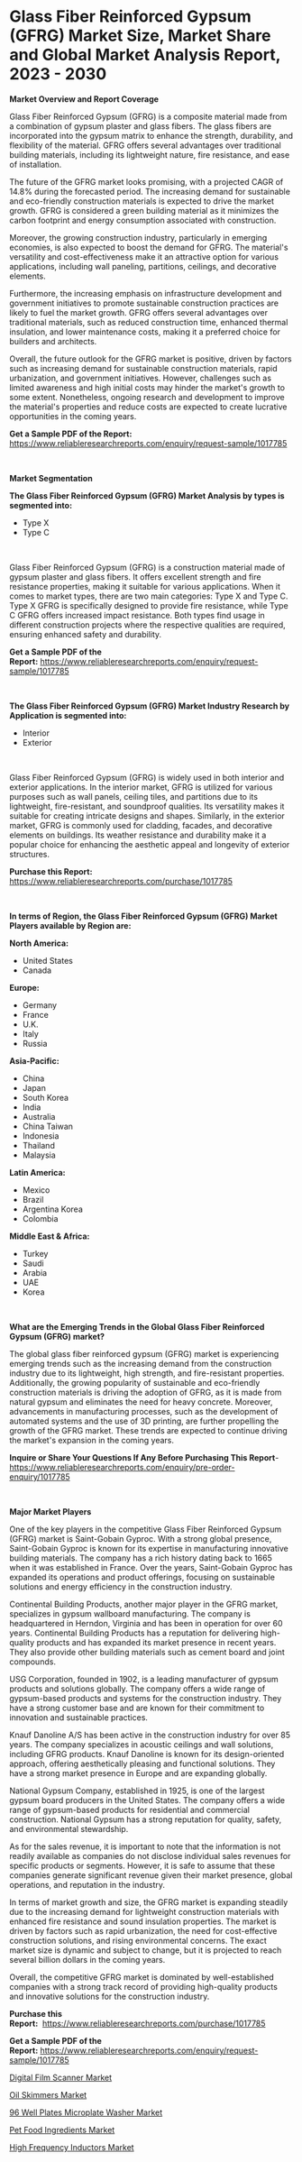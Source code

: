 <p><h1>Glass Fiber Reinforced Gypsum (GFRG) Market Size, Market Share and Global Market Analysis Report, 2023 - 2030</h1></p><p><strong>Market Overview and Report Coverage</strong></p>
<p><p>Glass Fiber Reinforced Gypsum (GFRG) is a composite material made from a combination of gypsum plaster and glass fibers. The glass fibers are incorporated into the gypsum matrix to enhance the strength, durability, and flexibility of the material. GFRG offers several advantages over traditional building materials, including its lightweight nature, fire resistance, and ease of installation.</p><p>The future of the GFRG market looks promising, with a projected CAGR of 14.8% during the forecasted period. The increasing demand for sustainable and eco-friendly construction materials is expected to drive the market growth. GFRG is considered a green building material as it minimizes the carbon footprint and energy consumption associated with construction.</p><p>Moreover, the growing construction industry, particularly in emerging economies, is also expected to boost the demand for GFRG. The material's versatility and cost-effectiveness make it an attractive option for various applications, including wall paneling, partitions, ceilings, and decorative elements.</p><p>Furthermore, the increasing emphasis on infrastructure development and government initiatives to promote sustainable construction practices are likely to fuel the market growth. GFRG offers several advantages over traditional materials, such as reduced construction time, enhanced thermal insulation, and lower maintenance costs, making it a preferred choice for builders and architects.</p><p>Overall, the future outlook for the GFRG market is positive, driven by factors such as increasing demand for sustainable construction materials, rapid urbanization, and government initiatives. However, challenges such as limited awareness and high initial costs may hinder the market's growth to some extent. Nonetheless, ongoing research and development to improve the material's properties and reduce costs are expected to create lucrative opportunities in the coming years.</p></p>
<p><strong>Get a Sample PDF of the Report:</strong> <a href="https://www.reliableresearchreports.com/enquiry/request-sample/1017785">https://www.reliableresearchreports.com/enquiry/request-sample/1017785</a></p>
<p>&nbsp;</p>
<p><strong>Market Segmentation</strong></p>
<p><strong>The Glass Fiber Reinforced Gypsum (GFRG) Market Analysis by types is segmented into:</strong></p>
<p><ul><li>Type X</li><li>Type C</li></ul></p>
<p>&nbsp;</p>
<p><p>Glass Fiber Reinforced Gypsum (GFRG) is a construction material made of gypsum plaster and glass fibers. It offers excellent strength and fire resistance properties, making it suitable for various applications. When it comes to market types, there are two main categories: Type X and Type C. Type X GFRG is specifically designed to provide fire resistance, while Type C GFRG offers increased impact resistance. Both types find usage in different construction projects where the respective qualities are required, ensuring enhanced safety and durability.</p></p>
<p><strong>Get a Sample PDF of the Report:</strong>&nbsp;<a href="https://www.reliableresearchreports.com/enquiry/request-sample/1017785">https://www.reliableresearchreports.com/enquiry/request-sample/1017785</a></p>
<p>&nbsp;</p>
<p><strong>The Glass Fiber Reinforced Gypsum (GFRG) Market Industry Research by Application is segmented into:</strong></p>
<p><ul><li>Interior</li><li>Exterior</li></ul></p>
<p>&nbsp;</p>
<p><p>Glass Fiber Reinforced Gypsum (GFRG) is widely used in both interior and exterior applications. In the interior market, GFRG is utilized for various purposes such as wall panels, ceiling tiles, and partitions due to its lightweight, fire-resistant, and soundproof qualities. Its versatility makes it suitable for creating intricate designs and shapes. Similarly, in the exterior market, GFRG is commonly used for cladding, facades, and decorative elements on buildings. Its weather resistance and durability make it a popular choice for enhancing the aesthetic appeal and longevity of exterior structures.</p></p>
<p><strong>Purchase this Report:</strong>&nbsp; <a href="https://www.reliableresearchreports.com/purchase/1017785">https://www.reliableresearchreports.com/purchase/1017785</a></p>
<p>&nbsp;</p>
<p><strong>In terms of Region, the Glass Fiber Reinforced Gypsum (GFRG) Market Players available by Region are:</strong></p>
<p>
    <p> <strong> North America: </strong>
        <ul>
            <li>United States</li>
            <li>Canada</li>
        </ul>
        </p> 
    <p> <strong> Europe: </strong>
        <ul>
            <li>Germany</li>
            <li>France</li>
            <li>U.K.</li>
            <li>Italy</li>
            <li>Russia</li>
        </ul>
        </p> 
    <p> <strong> Asia-Pacific: </strong>
        <ul>
            <li>China</li>
            <li>Japan</li>
            <li>South Korea</li>
            <li>India</li>
            <li>Australia</li>
            <li>China Taiwan</li>
            <li>Indonesia</li>
            <li>Thailand</li>
            <li>Malaysia</li>
        </ul>
        </p> 
    <p> <strong> Latin America: </strong>
        <ul>
            <li>Mexico</li>
            <li>Brazil</li>
            <li>Argentina Korea</li>
            <li>Colombia</li>
        </ul>
        </p> 
    <p> <strong> Middle East & Africa: </strong>
        <ul>
            <li>Turkey</li>
            <li>Saudi</li>
            <li>Arabia</li>
            <li>UAE</li>
            <li>Korea</li>
        </ul>
    </p>
    </p>
<p>&nbsp;</p>
<p><strong>What are the Emerging Trends in the Global Glass Fiber Reinforced Gypsum (GFRG) market?</strong></p>
<p><p>The global glass fiber reinforced gypsum (GFRG) market is experiencing emerging trends such as the increasing demand from the construction industry due to its lightweight, high strength, and fire-resistant properties. Additionally, the growing popularity of sustainable and eco-friendly construction materials is driving the adoption of GFRG, as it is made from natural gypsum and eliminates the need for heavy concrete. Moreover, advancements in manufacturing processes, such as the development of automated systems and the use of 3D printing, are further propelling the growth of the GFRG market. These trends are expected to continue driving the market's expansion in the coming years.</p></p>
<p><strong>Inquire or Share Your Questions If Any Before Purchasing This Report</strong>- <a href="https://www.reliableresearchreports.com/enquiry/pre-order-enquiry/1017785">https://www.reliableresearchreports.com/enquiry/pre-order-enquiry/1017785</a></p>
<p>&nbsp;</p>
<p><strong>Major Market Players</strong></p>
<p><p>One of the key players in the competitive Glass Fiber Reinforced Gypsum (GFRG) market is Saint-Gobain Gyproc. With a strong global presence, Saint-Gobain Gyproc is known for its expertise in manufacturing innovative building materials. The company has a rich history dating back to 1665 when it was established in France. Over the years, Saint-Gobain Gyproc has expanded its operations and product offerings, focusing on sustainable solutions and energy efficiency in the construction industry.</p><p>Continental Building Products, another major player in the GFRG market, specializes in gypsum wallboard manufacturing. The company is headquartered in Herndon, Virginia and has been in operation for over 60 years. Continental Building Products has a reputation for delivering high-quality products and has expanded its market presence in recent years. They also provide other building materials such as cement board and joint compounds.</p><p>USG Corporation, founded in 1902, is a leading manufacturer of gypsum products and solutions globally. The company offers a wide range of gypsum-based products and systems for the construction industry. They have a strong customer base and are known for their commitment to innovation and sustainable practices.</p><p>Knauf Danoline A/S has been active in the construction industry for over 85 years. The company specializes in acoustic ceilings and wall solutions, including GFRG products. Knauf Danoline is known for its design-oriented approach, offering aesthetically pleasing and functional solutions. They have a strong market presence in Europe and are expanding globally.</p><p>National Gypsum Company, established in 1925, is one of the largest gypsum board producers in the United States. The company offers a wide range of gypsum-based products for residential and commercial construction. National Gypsum has a strong reputation for quality, safety, and environmental stewardship.</p><p>As for the sales revenue, it is important to note that the information is not readily available as companies do not disclose individual sales revenues for specific products or segments. However, it is safe to assume that these companies generate significant revenue given their market presence, global operations, and reputation in the industry.</p><p>In terms of market growth and size, the GFRG market is expanding steadily due to the increasing demand for lightweight construction materials with enhanced fire resistance and sound insulation properties. The market is driven by factors such as rapid urbanization, the need for cost-effective construction solutions, and rising environmental concerns. The exact market size is dynamic and subject to change, but it is projected to reach several billion dollars in the coming years.</p><p>Overall, the competitive GFRG market is dominated by well-established companies with a strong track record of providing high-quality products and innovative solutions for the construction industry.</p></p>
<p><strong>Purchase this Report:</strong>&nbsp;&nbsp;<a href="https://www.reliableresearchreports.com/purchase/1017785">https://www.reliableresearchreports.com/purchase/1017785</a></p>
<p></p>
<p><strong>Get a Sample PDF of the Report:</strong>&nbsp;<a href="https://www.reliableresearchreports.com/enquiry/request-sample/1017785">https://www.reliableresearchreports.com/enquiry/request-sample/1017785</a></p>
<p><p><a href="https://www.reportprime.com/digital-film-scanner-r9672">Digital Film Scanner Market</a></p><p><a href="https://medium.com/@ruthmorales25/oil-skimmers-market-size-growth-forecast-2023-2030-129c8307727d">Oil Skimmers Market</a></p><p><a href="https://www.reportprime.com/96-well-plates-microplate-washer-r9671">96 Well Plates Microplate Washer Market</a></p><p><a href="https://medium.com/@henrykihn/pet-food-ingredients-market-size-growth-forecast-2023-2030-b8388660f160">Pet Food Ingredients Market</a></p><p><a href="https://github.com/santosh758595/Market-Research-Report-List-1/blob/main/high-frequency-inductors-market.md">High Frequency Inductors Market</a></p></p>